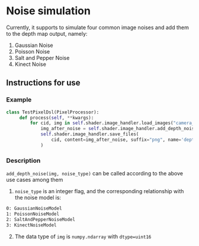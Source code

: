 # Noise simulation

Currently, it supports to simulate four common image noises and add them to the depth map output, namely:

1. Gaussian Noise
2. Poisson Noise
3. Salt and Pepper Noise
4. Kinect Noise

## Instructions for use

### Example

```python
class TestPixelDsl(PixelProcessor):
     def process(self, **kwargs):
         for cid, img in self.shader.image_handler.load_images("camera_depth.png", mode="pillow"):
             img_after_noise = self.shader.image_handler.add_depth_noise(img, 3)
             self.shader.image_handler.save_files(
                 cid, content=img_after_noise, suffix="png", name='depth'
             )
```
### Description
`add_depth_noise(img, noise_type)` can be called according to the above use cases
among them

1. `noise_type` is an integer flag, and the corresponding relationship with the noise model is:

```bash
0: GaussianNoiseModel
1: PoissonNoiseModel
2: SaltAndPepperNoiseModel
3: KinectNoiseModel
```
2. The data type of `img` is `numpy.ndarray` with `dtype=uint16`